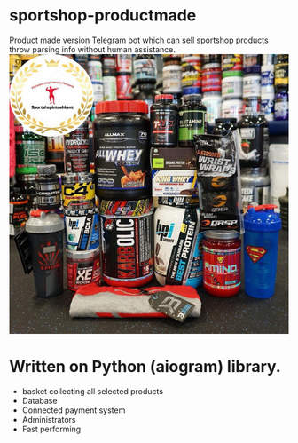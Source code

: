 # sportshop-productmade
Product made version
Telegram bot  which can sell sportshop products throw parsing info without human assistance.
<img src="/img/menu.jpg">
<h1>Written  on Python  (aiogram) library.</h1>
<ul>
  <li>basket collecting  all selected products</li>
  <li>Database</li>
  <li>Connected payment system</li>
  <li>Administrators</li>
  <li>Fast  performing</li>
</ul>
